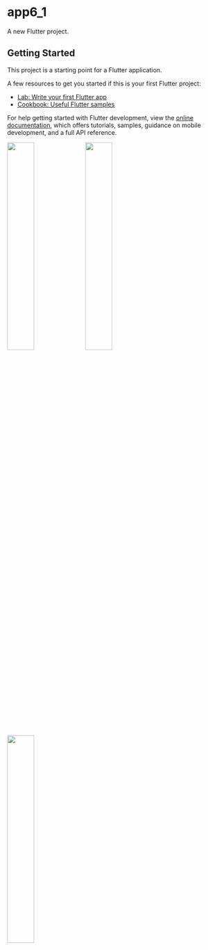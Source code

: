 # app6_1

A new Flutter project.

## Getting Started

This project is a starting point for a Flutter application.

A few resources to get you started if this is your first Flutter project:

- [Lab: Write your first Flutter app](https://docs.flutter.dev/get-started/codelab)
- [Cookbook: Useful Flutter samples](https://docs.flutter.dev/cookbook)

For help getting started with Flutter development, view the
[online documentation](https://docs.flutter.dev/), which offers tutorials,
samples, guidance on mobile development, and a full API reference.

<p>
<img src="https://user-images.githubusercontent.com/119835333/220553448-8b695fd9-9ca7-4d07-b765-494b249cc972.png" hieght="50%" width="35%">
<img src="https://user-images.githubusercontent.com/119835333/220553541-9ec427b1-9b37-4692-954d-3b4c19c0daf3.png" hieght="50%" width="35%">
<img src="https://user-images.githubusercontent.com/119835333/220553683-ce2891f2-be01-47b6-baf3-12390879edde.png" hieght="50%" width="35%">
</p>

